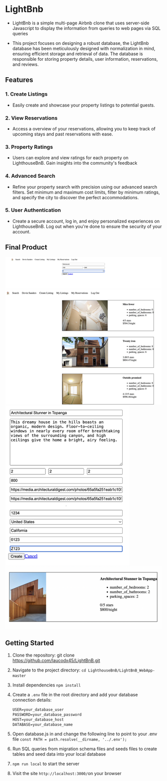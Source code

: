 # LightBnb
- LightBnb is a simple multi-page Airbnb clone that uses server-side Javascript to display the information from queries to web pages via SQL queries

- This project focuses on designing a robust database, the LightBnb database has been meticulously designed with normalization in mind, ensuring efficient storage and retrieval of data. The database is responsible for storing property details, user information, reservations, and reviews.

## Features

### 1. Create Listings
- Easily create and showcase your property listings to potential guests.


### 2. View Reservations
- Access a overview of your reservations, allowing you to  keep track of upcoming stays and past reservations with ease.

### 3. Property Ratings
- Users can explore and view ratings for each property on LighthouseBnB. Gain insights into the community's feedback

### 4. Advanced Search
- Refine your property search with precision using our advanced search filters. Set minimum and maximum cost limits, filter by minimum ratings, and specify the city to discover the perfect accommodations.

### 5. User Authentication
- Create a secure account, log in, and enjoy personalized experiences on LighthouseBnB. Log out when you're done to ensure the security of your account.

## Final Product
![screenshot of the search bar](https://github.com/laucodx45/LightBnB/raw/master/img/searchbar.png)
![screenshot of the search result](https://github.com/laucodx45/LightBnB/raw/master/img/searchResult.png)
<img src="https://github.com/laucodx45/LightBnB/raw/master/img/createListing.png" alt="create listing screenshot" width="400" />
![screenshot of the new listing that user just created](https://github.com/laucodx45/LightBnB/raw/master/img/myListing.png)

## Getting Started
1. Clone the repository: git clone https://github.com/laucodx45/LightBnB.git
2. Navigate to the project directory: `cd LighthouseBnB/LightBnB_WebApp-master`
3. Install dependencies `npm install`
4. Create a `.env` file in the root directory and add your database connection details:

   ```env
   USER=your_database_user
   PASSWORD=your_database_password
   HOST=your_database_host
   DATABASE=your_database_name
5. Open database.js in and change the following line to point to your .env file
```const PATH = path.resolve(__dirname, '../.env');```
6. Run SQL queries from migration schema files and seeds files to create tables and seed data into your local database
7. `npm run local` to start the server
8. Visit the site `http://localhost:3000/`on your browser